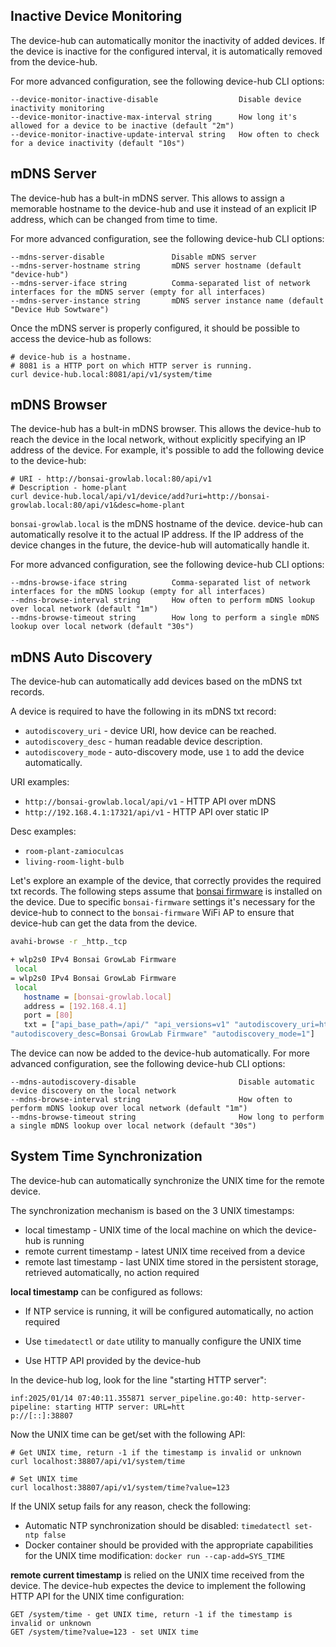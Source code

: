 ## Inactive Device Monitoring

The device-hub can automatically monitor the inactivity of added devices. If the device is inactive for the configured interval, it is automatically removed from the device-hub.

For more advanced configuration, see the following device-hub CLI options:

```
--device-monitor-inactive-disable                  Disable device inactivity monitoring
--device-monitor-inactive-max-interval string      How long it's allowed for a device to be inactive (default "2m")
--device-monitor-inactive-update-interval string   How often to check for a device inactivity (default "10s")
```

## mDNS Server

The device-hub has a bult-in mDNS server. This allows to assign a memorable hostname to the device-hub and use it instead of an explicit IP address, which can be changed from time to time.

For more advanced configuration, see the following device-hub CLI options:

```
--mdns-server-disable               Disable mDNS server
--mdns-server-hostname string       mDNS server hostname (default "device-hub")
--mdns-server-iface string          Comma-separated list of network interfaces for the mDNS server (empty for all interfaces)
--mdns-server-instance string       mDNS server instance name (default "Device Hub Sowtware")
```

Once the mDNS server is properly configured, it should be possible to access the device-hub as follows:

```
# device-hub is a hostname.
# 8081 is a HTTP port on which HTTP server is running.
curl device-hub.local:8081/api/v1/system/time
```

## mDNS Browser

The device-hub has a bult-in mDNS browser. This allows the device-hub to reach the device in the local network, without explicitly specifying an IP address of the device. For example, it's possible to add the following device to the device-hub:

```
# URI - http://bonsai-growlab.local:80/api/v1
# Description - home-plant
curl device-hub.local/api/v1/device/add?uri=http://bonsai-growlab.local:80/api/v1&desc=home-plant
```

`bonsai-growlab.local` is the mDNS hostname of the device. device-hub can automatically resolve it to the actual IP address. If the IP address of the device changes in the future, the device-hub will automatically handle it.

For more advanced configuration, see the following device-hub CLI options:

```
--mdns-browse-iface string          Comma-separated list of network interfaces for the mDNS lookup (empty for all interfaces)
--mdns-browse-interval string       How often to perform mDNS lookup over local network (default "1m")
--mdns-browse-timeout string        How long to perform a single mDNS lookup over local network (default "30s")
```

## mDNS Auto Discovery

The device-hub can automatically add devices based on the mDNS txt records.

A device is required to have the following in its mDNS txt record:
- `autodiscovery_uri` - device URI, how device can be reached.
- `autodiscovery_desc` - human readable device description.
- `autodiscovery_mode` - auto-discovery mode, use `1` to add the device automatically.

URI examples:
- `http://bonsai-growlab.local/api/v1` - HTTP API over mDNS
- `http://192.168.4.1:17321/api/v1` - HTTP API over static IP

Desc examples:
- `room-plant-zamioculcas`
- `living-room-light-bulb`

Let's explore an example of the device, that correctly provides the required txt records. The following steps assume that [bonsai firmware](https://github.com/open-control-systems/bonsai-firmware) is installed on the device. Due to specific `bonsai-firmware` settings it's necessary for the device-hub to connect to the `bonsai-firmware` WiFi AP to ensure that device-hub can get the data from the device.

```bash
avahi-browse -r _http._tcp

+ wlp2s0 IPv4 Bonsai GrowLab Firmware                                                Web Site
 local
= wlp2s0 IPv4 Bonsai GrowLab Firmware                                                Web Site
 local
   hostname = [bonsai-growlab.local]
   address = [192.168.4.1]
   port = [80]
   txt = ["api_base_path=/api/" "api_versions=v1" "autodiscovery_uri=http://bonsai-growlab.local/api/v1"
"autodiscovery_desc=Bonsai GrowLab Firmware" "autodiscovery_mode=1"]
```

The device can now be added to the device-hub automatically. For more advanced configuration, see the following device-hub CLI options:

```
--mdns-autodiscovery-disable                       Disable automatic device discovery on the local network
--mdns-browse-interval string                      How often to perform mDNS lookup over local network (default "1m")
--mdns-browse-timeout string                       How long to perform a single mDNS lookup over local network (default "30s")
```

## System Time Synchronization

The device-hub can automatically synchronize the UNIX time for the remote device.

The synchronization mechanism is based on the 3 UNIX timestamps:
- local timestamp - UNIX time of the local machine on which the device-hub is running
- remote current timestamp - latest UNIX time received from a device
- remote last timestamp - last UNIX time stored in the persistent storage, retrieved automatically, no action required

**local timestamp** can be configured as follows:

- If NTP service is running, it will be configured automatically, no action required

- Use `timedatectl` or `date` utility to manually configure the UNIX time

- Use HTTP API provided by the device-hub

In the device-hub log, look for the line "starting HTTP server":

```
inf:2025/01/14 07:40:11.355871 server_pipeline.go:40: http-server-pipeline: starting HTTP server: URL=htt
p://[::]:38807
```

Now the UNIX time can be get/set with the following API:

```
# Get UNIX time, return -1 if the timestamp is invalid or unknown
curl localhost:38807/api/v1/system/time

# Set UNIX time
curl localhost:38807/api/v1/system/time?value=123
```

If the UNIX setup fails for any reason, check the following:
- Automatic NTP synchronization should be disabled: `timedatectl set-ntp false`
- Docker container should be provided with the appropriate capabilities for the UNIX time modification: `docker run --cap-add=SYS_TIME`

**remote current timestamp** is relied on the UNIX time received from the device. The device-hub expectes the device to implement the following HTTP API for the UNIX time configuration:

```
GET /system/time - get UNIX time, return -1 if the timestamp is invalid or unknown
GET /system/time?value=123 - set UNIX time
```
